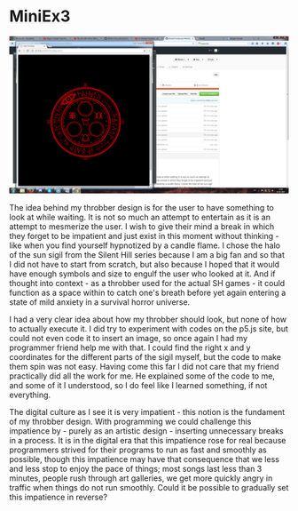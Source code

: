 # MiniEx3

![screenshot](https://github.com/MariaOChristensen/MiniEx3/blob/master/Throbber%20screenshot.png)

The idea behind my throbber design is for the user to have something to look at while waiting. It is not so much an attempt to entertain as it is an attempt to mesmerize the user. I wish to give their mind a break in which they forget to be impatient and just exist in this moment without thinking - like when you find yourself hypnotized by a candle flame.
I chose the halo of the sun sigil from the Silent Hill series because I am a big fan and so that I did not have to start from scratch, but also because I hoped that it would have enough symbols and size to engulf the user who looked at it. And if thought into context - as a throbber used for the actual SH games - it could function as a space within to catch one's breath before yet again entering a state of mild anxiety in a survival horror universe.

I had a very clear idea about how my throbber should look, but none of how to actually execute it. I did try to experiment with codes on the p5.js site, but could not even code it to insert an image, so once again I had my programmer friend help me with that. I could find the right x and y coordinates for the different parts of the sigil myself, but the code to make them spin was not easy. Having come this far I did not care that my friend practically did all the work for me. He explained some of the code to me, and some of it I understood, so I do feel like I learned something, if not everything.

The digital culture as I see it is very impatient - this notion is the fundament of my throbber design. With programming  we could challenge this impatience by - purely as an artistic design - inserting unnecessary breaks in a process. It is in the digital era that this impatience rose for real because programmers strived for their programs to run as fast and smoothly as possible, though this impatience may have that consequence that we less and less stop to enjoy the pace of things; most songs last less than 3 minutes, people rush through art galleries, we get more quickly angry in traffic when things do not run smoothly. Could it be possible to gradually set this impatience in reverse?
